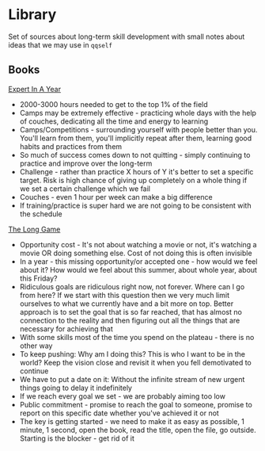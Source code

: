 # Library

Set of sources about long-term skill development with small notes about ideas that we may use in `qqself`

## Books

[Expert In A Year](https://www.amazon.com/Expert-Year-Ultimate-Tennis-Challenge-ebook/dp/B0142TUYE6)

- 2000-3000 hours needed to get to the top 1% of the field
- Camps may be extremely effective - practicing whole days with the help of couches, dedicating all the time and energy
  to learning
- Camps/Competitions - surrounding yourself with people better than you. You'll learn from them, you'll
  implicitly repeat after them, learning good habits and practices from them
- So much of success comes down to not quitting - simply continuing to practice and improve over the long-term
- Challenge - rather than practice X hours of Y it's better to set a specific target. Risk is high chance of giving up
  completely on a whole thing if we set a certain challenge which we fail
- Couches - even 1 hour per week can make a big difference
- If training/practice is super hard we are not going to be consistent with the schedule

[The Long Game](https://www.amazon.com/Long-Game-Long-Term-Thinker-Short-Term-ebook/dp/B08TCHGQ1G)

- Opportunity cost - It's not about watching a movie or not, it's watching a movie OR doing something else.
  Cost of not doing this is often invisible
- In a year - this missing opportunity/or accepted one - how would we feel about it? How would we feel about this
  summer, about whole year, about this Friday?
- Ridiculous goals are ridiculous right now, not forever. Where can I go from here? If we start with this question then
  we very much limit ourselves to what we currently have and a bit more on top. Better approach is to set the goal that
  is so far reached, that has almost no connection to the reality and then figuring out all the things that are
  necessary for achieving that
- With some skills most of the time you spend on the plateau - there is no other way
- To keep pushing: Why am I doing this? This is who I want to be in the world? Keep the vision close and revisit it when
  you fell demotivated to continue
- We have to put a date on it: Without the infinite stream of new urgent things going to delay it indefinitely
- If we reach every goal we set - we are probably aiming too low
- Public commitment - promise to reach the goal to someone, promise to report on this specific date whether you've
  achieved it or not
- The key is getting started - we need to make it as easy as possible, 1 minute, 1 second, open the book, read the
  title, open the file, go outside. Starting is the blocker - get rid of it
